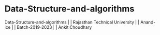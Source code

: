 # Data-Structure-and-algorithms
Data-Structure-and-algorithms | | Rajasthan Technical University | | Anand-ice | | Batch-2019-2023 | | Ankit Choudhary 
